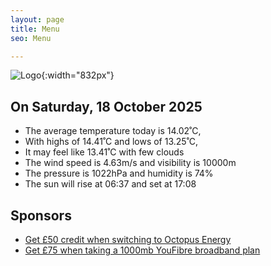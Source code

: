 ```yaml
---
layout: page
title: Menu
seo: Menu

---
```


![Logo](/images/logo.jpg){:width="832px"}

<!-- weather_marker starts -->
## On Saturday, 18 October 2025

- The average temperature today is 14.02˚C,
- With highs of 14.41˚C and lows of 13.25˚C,
- It may feel like 13.41˚C with few clouds
- The wind speed is 4.63m/s and visibility is 10000m
- The pressure is 1022hPa and humidity is 74%
- The sun will rise at 06:37 and set at 17:08

<!-- weather_marker ends -->

## Sponsors

- [Get £50 credit when switching to Octopus Energy](https://bit.ly/3oD1nnS)
- [Get £75 when taking a 1000mb YouFibre broadband plan](https://aklam.io/91zWhU?)

